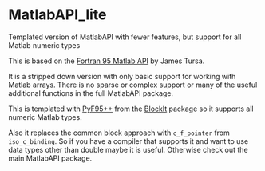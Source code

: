 MatlabAPI_lite
==============

Templated version of MatlabAPI with fewer features, but support for all Matlab numeric types

This is based on the [Fortran 95 Matlab API](http://www.mathworks.com/matlabcentral/fileexchange/25934-fortran-95-interface-to-matlab-api-with-extras) by James Tursa.

It is a stripped down version with only basic support for working with Matlab arrays. There is no sparse or complex support or many of the useful additional functions in the full MatlabAPI package. 

This is templated with [PyF95++](http://sourceforge.net/apps/mediawiki/blockit/index.php?title=PyF95%2B%2B) from the [BlockIt](http://sourceforge.net/projects/blockit/) package so it supports all numeric Matlab types.

Also it replaces the common block approach with `c_f_pointer` from `iso_c_binding`. So if you have a compiler that supports it and want to use data types other than double maybe it is useful. Otherwise check out the main MatlabAPI package. 

